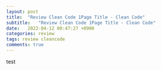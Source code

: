 ```yaml
---
layout: post
title:  "Review Clean Code 1Page Title - Clean Code"
subtitle:   "Review Clean Code 1Page Title - Clean Code"
date:   2022-04-12 00:47:27 +0900
categories: review
tags: review cleancode
comments: true
---
```


test
